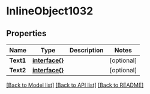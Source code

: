 # InlineObject1032

## Properties

Name | Type | Description | Notes
------------ | ------------- | ------------- | -------------
**Text1** | [**interface{}**](.md) |  | [optional] 
**Text2** | [**interface{}**](.md) |  | [optional] 

[[Back to Model list]](../README.md#documentation-for-models) [[Back to API list]](../README.md#documentation-for-api-endpoints) [[Back to README]](../README.md)


